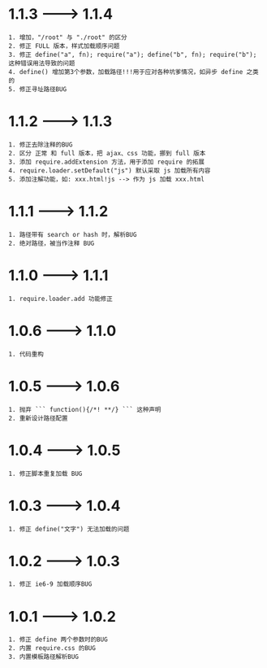 # 1.1.3 ---> 1.1.4

    1. 增加，"/root" 与 "./root" 的区分
    2. 修正 FULL 版本，样式加载顺序问题
    3. 修正 define("a", fn); require("a"); define("b", fn); require("b"); 这种错误用法导致的问题
    4. define() 增加第3个参数，加载路径!!!用于应对各种坑爹情况，如异步 define 之类的
    5. 修正寻址路径BUG


# 1.1.2 ---> 1.1.3

    1. 修正去除注释的BUG
    2. 区分 正常 和 full 版本，把 ajax、css 功能，挪到 full 版本
    3. 添加 require.addExtension 方法，用于添加 require 的拓展
    4. require.loader.setDefault("js") 默认采取 js 加载所有内容
    5. 添加注解功能，如: xxx.html!js --> 作为 js 加载 xxx.html


# 1.1.1 ---> 1.1.2

    1. 路径带有 search or hash 时，解析BUG
    2. 绝对路径，被当作注释 BUG


# 1.1.0 ---> 1.1.1

    1. require.loader.add 功能修正


# 1.0.6 ---> 1.1.0

    1. 代码重构

# 1.0.5 ---> 1.0.6

    1. 抛弃 ``` function(){/*! **/} ``` 这种声明
    2. 重新设计路径配置

# 1.0.4 ---> 1.0.5

    1. 修正脚本重复加载 BUG

# 1.0.3 ---> 1.0.4

    1. 修正 define("文字") 无法加载的问题

# 1.0.2 ---> 1.0.3

    1. 修正 ie6-9 加载顺序BUG

# 1.0.1 ---> 1.0.2

    1. 修正 define 两个参数时的BUG
    2. 内置 require.css 的BUG
    3. 内置模板路径解析BUG
